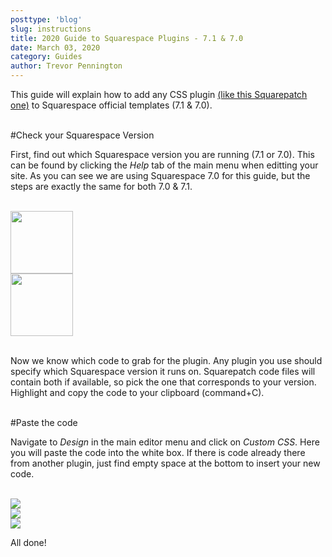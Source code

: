 ```yaml
---
posttype: 'blog'
slug: instructions
title: 2020 Guide to Squarespace Plugins - 7.1 & 7.0
date: March 03, 2020
category: Guides
author: Trevor Pennington
---
```


This guide will explain how to add any CSS plugin <a href='/animated%20Nav/'>(like this Squarepatch one)</a> to Squarespace official templates (7.1 & 7.0).
<br />
<br />

#Check your Squarespace Version

First, find out which Squarespace version you are running (7.1 or 7.0). This can be found by clicking the <em>Help</em> tab of the main menu when editting your site. As you can see we are using Squarespace 7.0 for this guide, but the steps are exactly the same for both 7.0 & 7.1.
<br />
<br />

<img src="/images/Squarespace Help.png" width="100px" height="100px" />

<br />
<img src="/images/Squarespace Version.png" width="100px" height="100px" />

<br />
<br />

Now we know which code to grab for the plugin. Any plugin you use should specify which Squarespace version it runs on. Squarepatch code files will contain both if available, so pick the one that corresponds to your version.
Highlight and copy the code to your clipboard (command+C).
<br />
<br />

#Paste the code

Navigate to <em>Design</em> in the main editor menu and click on <em>Custom CSS</em>. Here you will paste the code into the white box. If there is code already there from another plugin, just find empty space at the bottom to insert your new code.
<br />
<br />

<img src="/images/Squarespace Design.png" />
<br />

<img src="/images/Squarespace Custom CSS.png" />
<br />

<img src="/images/Custom CSS.png" />

All done!